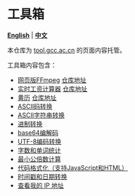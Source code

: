 # 工具箱

[**English**](./README.md) | [**中文**](./README_ZH.md)

本仓库为 [tool.gcc.ac.cn](https://tool.gcc.ac.cn) 的页面内容托管。

工具箱内容包含：
- [网页版FFmpeg](https://ffmpeg.gcc.ac.cn/index_zh.html) [仓库地址](https://github.com/chn-lee-yumi/ffmpeg_in_browser)
- [实时工资计算器](https://salary.gcc.ac.cn/) [仓库地址](https://github.com/chn-lee-yumi/salary_calculator)
- [黄历](https://huangli.gcc.ac.cn/) [仓库地址](https://github.com/chn-lee-yumi/huangli)
- [ASCII码转换](https://tool.gcc.ac.cn/zh/ascii.html)
- [ASCII字符串转换](https://tool.gcc.ac.cn/zh/ascii_string.html)
- [进制转换](https://tool.gcc.ac.cn/zh/base_converter.html)
- [base64编解码](https://tool.gcc.ac.cn/zh/base64.html)
- [UTF-8编码转换](https://tool.gcc.ac.cn/zh/utf8.html)
- [字数和单词统计](https://tool.gcc.ac.cn/zh/word_count.html)
- [最小公倍数计算](https://tool.gcc.ac.cn/zh/lcm.html)
- [代码格式化（支持JavaScript和HTML）](https://tool.gcc.ac.cn/zh/formatter.html)
- [时间戳和日期转换](https://tool.gcc.ac.cn/zh/timestamp.html)
- [查看我的 IP 地址](https://ip.gcc.ac.cn/)
